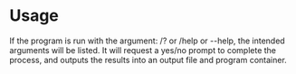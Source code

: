# Usage
If the program is run with the argument: /? or /help or --help, the intended arguments will be listed. It will request a yes/no prompt to complete the process, and outputs the results into an output file and program container.
